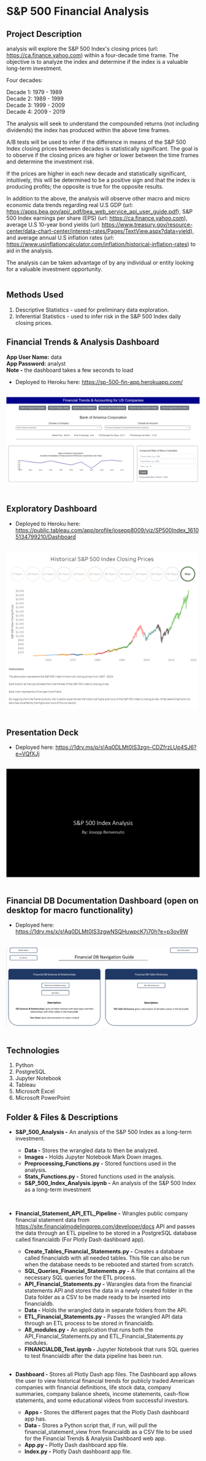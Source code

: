 # S&P 500 Financial Analysis


## Project Description

analysis will explore the S&P 500 Index's closing prices (url: https://ca.finance.yahoo.com) within a four-decade time frame. The objective is to analyze the index and determine if the index is a valuable long-term investment.

Four decades:

Decade 1: 1979 - 1989<br>
Decade 2: 1989 - 1999<br>
Decade 3: 1999 - 2009<br>
Decade 4: 2009 - 2019<br>

The analysis will seek to understand the compounded returns (not including dividends) the index has produced within the above time frames. 

A/B tests will be used to infer if the difference in means of the S&P 500 Index closing prices between decades is statistically significant. The goal is to observe if the closing prices are higher or lower between the time frames and determine the investment risk. 

If the prices are higher in each new decade and statistically significant, intuitively, this will be determined to be a positive sign and that the index is producing profits; the opposite is true for the opposite results.

In addition to the above, the analysis will observe other macro and micro economic data trends regarding real U.S GDP (url: https://apps.bea.gov/api/_pdf/bea_web_service_api_user_guide.pdf), S&P 500 Index earnings per share (EPS) (url: https://ca.finance.yahoo.com), average U.S 10-year bond yields (url: https://www.treasury.gov/resource-center/data-chart-center/interest-rates/Pages/TextView.aspx?data=yield), and average annual U.S inflation rates (url: https://www.usinflationcalculator.com/inflation/historical-inflation-rates) to aid in the analysis.

The analysis can be taken advantage of by any individual or entity looking for a valuable investment opportunity.<br><br>

## Methods Used

1) Descriptive Statistics - used for preliminary data exploration.
2) Inferential Statistics - used to infer risk in the S&P 500 Index daily closing prices. 

## Financial Trends & Analysis Dashboard

<p><strong>App User Name:</strong> data<br> <strong>App Password:</strong> analyst <br><strong>Note -</strong> the dashboard takes a few seconds to load</p>

* Deployed to Heroku here: https://sp-500-fin-app.herokuapp.com/<br><br>

![](ReadMe_Images/Dash2.png)<br><br>

## Exploratory Dashboard

* Deployed to Heroku here: https://public.tableau.com/app/profile/josepp8009/viz/SP500Index_16105134799210/Dashboard<br><br>

![](ReadMe_Images/Dash.png)<br><br>

## Presentation Deck

* Deployed here: https://1drv.ms/p/s!Aq0DLMt0IS3zgn-CDZfrzLUp4SJ6?e=VQfXJj<br><br>

![](ReadMe_Images/Deck.png)<br><br>

## Financial DB Documentation Dashboard (open on desktop for macro functionality)

* Deployed here: https://1drv.ms/x/s!Aq0DLMt0IS3zgwNSQHuwpcK7j70h?e=p3ov9W<br><br>

![](ReadMe_Images/Dash3.png)<br><br>

## Technologies 

1) Python 
2) PostgreSQL
3) Jupyter Notebook
4) Tableau
5) Microsoft Excel
6) Microsoft PowerPoint

## Folder & Files & Descriptions

* **S&P_500_Analysis -**  An analysis of the S&P 500 Index as a long-term investment.
  
  * **Data -** Stores the wrangled data to then be analyzed.
  * **Images -** Holds Jupyter Notebook Mark Down images.
  * **Preprocessing_Functions.py -** Stored functions used in the analysis.
  * **Stats_Functions.py -** Stored functions used in the analysis.
  * **S&P_500_Index_Analysis.ipynb -** An analysis of the S&P 500 Index as a long-term investment

<br>

* **Financial_Statement_API_ETL_Pipeline -**  Wrangles public company financial statement data from https://site.financialmodelingprep.com/developer/docs API and passes the data through an ETL pipeline to be stored in a PostgreSQL database called financialdb (For Plotly Dash dashboard app).
  
  * **Create_Tables_Financial_Statements.py -** Creates a database called financialdb with all needed tables. This file can also be run when the database needs to be rebooted and started from scratch.
  * **SQL_Queries_Financial_Statements.py -** A file that contains all the necessary SQL queries for the ETL process.
  * **API_Financial_Statements.py -** Warangles data from the financial statements  API and stores the data in a newly created folder in the Data folder as a CSV to be made ready to be inserted into financialdb.
  * **Data -** Holds the wrangled data in separate folders from the API.
  * **ETL_Financial_Statements.py -** Passes the wrangled API data through an ETL process to be stored in financialdb.
   * **All_modules.py -** An application that runs both the API_Financial_Statements.py and ETL_Financial_Statements.py modules.
  * **FINANCIALDB_Test.ipynb -** Jupyter Notebook that runs SQL queries to test financialdb after the data pipeline has been run.

  <br>
  
* **Dashboard -**  Stores all Plotly Dash app files. The Dashboard app allows the user to view historical financial trends for publicly traded American companies with financial definitions, life stock data, company summaries, company balance sheets, income statements, cash-flow statements, and some educational videos from successful investors.
  
  * **Apps -** Stores the different pages that the Plotly Dash dashboard app has.
  * **Data -** Stores a Python script that, if run, will pull the financial_statement_view from financialdb as a CSV file to be used for the Financial Trends & Analysis Dashboard web app.
  * **App.py -** Plotly Dash dashboard app file.
  * **Index.py -** Plotly Dash dashboard app file.

  <br>